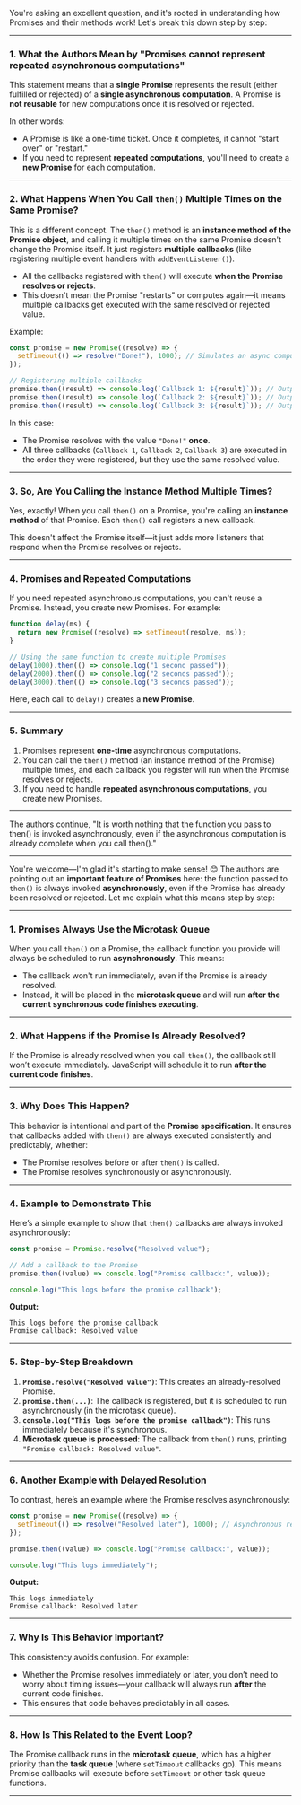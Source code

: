 You're asking an excellent question, and it's rooted in understanding how Promises and their methods work! Let's break this down step by step:

---

### 1. **What the Authors Mean by "Promises cannot represent repeated asynchronous computations"**

This statement means that a **single Promise** represents the result (either fulfilled or rejected) of a **single asynchronous computation**. A Promise is **not reusable** for new computations once it is resolved or rejected. 

In other words:
- A Promise is like a one-time ticket. Once it completes, it cannot "start over" or "restart."
- If you need to represent **repeated computations**, you'll need to create a **new Promise** for each computation.

---

### 2. **What Happens When You Call `then()` Multiple Times on the Same Promise?**

This is a different concept. The `then()` method is an **instance method of the Promise object**, and calling it multiple times on the same Promise doesn't change the Promise itself. It just registers **multiple callbacks** (like registering multiple event handlers with `addEventListener()`).

- All the callbacks registered with `then()` will execute **when the Promise resolves or rejects**.
- This doesn't mean the Promise "restarts" or computes again—it means multiple callbacks get executed with the same resolved or rejected value.

Example:
```javascript
const promise = new Promise((resolve) => {
  setTimeout(() => resolve("Done!"), 1000); // Simulates an async computation
});

// Registering multiple callbacks
promise.then((result) => console.log(`Callback 1: ${result}`)); // Output: Callback 1: Done!
promise.then((result) => console.log(`Callback 2: ${result}`)); // Output: Callback 2: Done!
promise.then((result) => console.log(`Callback 3: ${result}`)); // Output: Callback 3: Done!
```

In this case:
- The Promise resolves with the value `"Done!"` **once**.
- All three callbacks (`Callback 1`, `Callback 2`, `Callback 3`) are executed in the order they were registered, but they use the same resolved value.

---

### 3. **So, Are You Calling the Instance Method Multiple Times?**
Yes, exactly! When you call `then()` on a Promise, you're calling an **instance method** of that Promise. Each `then()` call registers a new callback.

This doesn't affect the Promise itself—it just adds more listeners that respond when the Promise resolves or rejects.

---

### 4. **Promises and Repeated Computations**

If you need repeated asynchronous computations, you can't reuse a Promise. Instead, you create new Promises. For example:

```javascript
function delay(ms) {
  return new Promise((resolve) => setTimeout(resolve, ms));
}

// Using the same function to create multiple Promises
delay(1000).then(() => console.log("1 second passed"));
delay(2000).then(() => console.log("2 seconds passed"));
delay(3000).then(() => console.log("3 seconds passed"));
```

Here, each call to `delay()` creates a **new Promise**.

---

### 5. **Summary**

1. Promises represent **one-time** asynchronous computations.
2. You can call the `then()` method (an instance method of the Promise) multiple times, and each callback you register will run when the Promise resolves or rejects.
3. If you need to handle **repeated asynchronous computations**, you create new Promises.

---

The authors continue, "It is worth nothing that the function you pass to then() is invoked asynchronously, even if the asynchronous computation is already complete when you call then()."

---

You're welcome—I'm glad it's starting to make sense! 😊 The authors are pointing out an **important feature of Promises** here: the function passed to `then()` is always invoked **asynchronously**, even if the Promise has already been resolved or rejected. Let me explain what this means step by step:

---

### 1. **Promises Always Use the Microtask Queue**
When you call `then()` on a Promise, the callback function you provide will always be scheduled to run **asynchronously**. This means:
- The callback won't run immediately, even if the Promise is already resolved.
- Instead, it will be placed in the **microtask queue** and will run **after the current synchronous code finishes executing**.

---

### 2. **What Happens if the Promise Is Already Resolved?**
If the Promise is already resolved when you call `then()`, the callback still won’t execute immediately. JavaScript will schedule it to run **after the current code finishes**.

---

### 3. **Why Does This Happen?**
This behavior is intentional and part of the **Promise specification**. It ensures that callbacks added with `then()` are always executed consistently and predictably, whether:
- The Promise resolves before or after `then()` is called.
- The Promise resolves synchronously or asynchronously.

---

### 4. **Example to Demonstrate This**
Here’s a simple example to show that `then()` callbacks are always invoked asynchronously:

```javascript
const promise = Promise.resolve("Resolved value");

// Add a callback to the Promise
promise.then((value) => console.log("Promise callback:", value));

console.log("This logs before the promise callback");
```

**Output:**
```
This logs before the promise callback
Promise callback: Resolved value
```

---

### 5. **Step-by-Step Breakdown**
1. **`Promise.resolve("Resolved value")`**: This creates an already-resolved Promise.
2. **`promise.then(...)`**: The callback is registered, but it is scheduled to run asynchronously (in the microtask queue).
3. **`console.log("This logs before the promise callback")`**: This runs immediately because it's synchronous.
4. **Microtask queue is processed**: The callback from `then()` runs, printing `"Promise callback: Resolved value"`.

---

### 6. **Another Example with Delayed Resolution**
To contrast, here’s an example where the Promise resolves asynchronously:

```javascript
const promise = new Promise((resolve) => {
  setTimeout(() => resolve("Resolved later"), 1000); // Asynchronous resolution
});

promise.then((value) => console.log("Promise callback:", value));

console.log("This logs immediately");
```

**Output:**
```
This logs immediately
Promise callback: Resolved later
```

---

### 7. **Why Is This Behavior Important?**
This consistency avoids confusion. For example:
- Whether the Promise resolves immediately or later, you don’t need to worry about timing issues—your callback will always run **after** the current code finishes.
- This ensures that code behaves predictably in all cases.

---

### 8. **How Is This Related to the Event Loop?**
The Promise callback runs in the **microtask queue**, which has a higher priority than the **task queue** (where `setTimeout` callbacks go). This means Promise callbacks will execute before `setTimeout` or other task queue functions.

---
